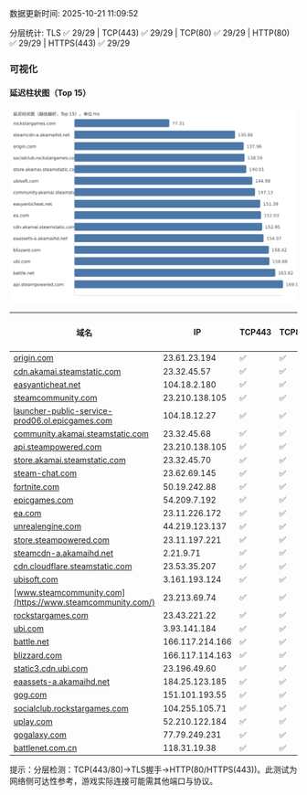 数据更新时间: 2025-10-21 11:09:52

分层统计: TLS ✅ 29/29 | TCP(443) ✅ 29/29 | TCP(80) ✅ 29/29 | HTTP(80) ✅ 29/29 | HTTPS(443) ✅ 29/29

### 可视化

#### 延迟柱状图（Top 15）

![Latency Chart](latency_chart.svg)

| 域名 | IP | TCP443 | TCP80 | TLS 握手 | HTTP(80) | 状态码 | HTTPS(443) | 状态码(HTTPS) | 延迟(ms) |
|---|---|---|---|---|---|---|---|---|---|
| [origin.com](https://origin.com/) | 23.61.23.194 | ✅ | ✅ | ✅ | ✅ | 301 | ✅ | 301 | 137.96 |
| [cdn.akamai.steamstatic.com](https://cdn.akamai.steamstatic.com/) | 23.32.45.57 | ✅ | ✅ | ✅ | ✅ | 200 | ✅ | 200 | 152.95 |
| [easyanticheat.net](https://easyanticheat.net/) | 104.18.2.180 | ✅ | ✅ | ✅ | ✅ | 301 | ✅ | 301 | 151.39 |
| [steamcommunity.com](https://steamcommunity.com/) | 23.210.138.105 | ✅ | ✅ | ✅ | ✅ | 302 | ✅ | 200 | 219.82 |
| [launcher-public-service-prod06.ol.epicgames.com](https://launcher-public-service-prod06.ol.epicgames.com/) | 104.18.12.27 | ✅ | ✅ | ✅ | ✅ | 404 | ✅ | 404 | 170.6 |
| [community.akamai.steamstatic.com](https://community.akamai.steamstatic.com/) | 23.32.45.68 | ✅ | ✅ | ✅ | ✅ | 403 | ✅ | 403 | 147.13 |
| [api.steampowered.com](https://api.steampowered.com/) | 23.210.138.105 | ✅ | ✅ | ✅ | ✅ | 404 | ✅ | 404 | 169.95 |
| [store.akamai.steamstatic.com](https://store.akamai.steamstatic.com/) | 23.32.45.70 | ✅ | ✅ | ✅ | ✅ | 403 | ✅ | 403 | 140.01 |
| [steam-chat.com](https://steam-chat.com/) | 23.62.69.145 | ✅ | ✅ | ✅ | ✅ | 302 | ✅ | 404 | 230.25 |
| [fortnite.com](https://fortnite.com/) | 50.19.242.88 | ✅ | ✅ | ✅ | ✅ | 301 | ✅ | 301 | 252.16 |
| [epicgames.com](https://epicgames.com/) | 54.209.7.192 | ✅ | ✅ | ✅ | ✅ | 301 | ✅ | 302 | 248.99 |
| [ea.com](https://ea.com/) | 23.11.226.172 | ✅ | ✅ | ✅ | ✅ | 301 | ✅ | 301 | 152.03 |
| [unrealengine.com](https://unrealengine.com/) | 44.219.123.137 | ✅ | ✅ | ✅ | ✅ | 301 | ✅ | 301 | 212.69 |
| [store.steampowered.com](https://store.steampowered.com/) | 23.11.197.221 | ✅ | ✅ | ✅ | ✅ | 302 | ✅ | 200 | 339.62 |
| [steamcdn-a.akamaihd.net](https://steamcdn-a.akamaihd.net/) | 2.21.9.71 | ✅ | ✅ | ✅ | ✅ | 200 | ✅ | 200 | 130.86 |
| [cdn.cloudflare.steamstatic.com](https://cdn.cloudflare.steamstatic.com/) | 23.53.35.207 | ✅ | ✅ | ✅ | ✅ | 200 | ✅ | 200 | 322.51 |
| [ubisoft.com](https://ubisoft.com/) | 3.161.193.124 | ✅ | ✅ | ✅ | ✅ | 301 | ✅ | 301 | 144.98 |
| [www.steamcommunity.com](https://www.steamcommunity.com/) | 23.213.69.74 | ✅ | ✅ | ✅ | ✅ | 302 | ✅ | 302 | 251.89 |
| [rockstargames.com](https://rockstargames.com/) | 23.43.221.22 | ✅ | ✅ | ✅ | ✅ | 301 | ✅ | 301 | 77.31 |
| [ubi.com](https://ubi.com/) | 3.93.141.184 | ✅ | ✅ | ✅ | ✅ | 301 | ✅ | 301 | 158.88 |
| [battle.net](https://battle.net/) | 166.117.214.166 | ✅ | ✅ | ✅ | ✅ | 301 | ✅ | 301 | 163.62 |
| [blizzard.com](https://blizzard.com/) | 166.117.114.163 | ✅ | ✅ | ✅ | ✅ | 302 | ✅ | 302 | 158.42 |
| [static3.cdn.ubi.com](https://static3.cdn.ubi.com/) | 23.196.49.60 | ✅ | ✅ | ✅ | ✅ | 401 | ✅ | 401 | 197.84 |
| [eaassets-a.akamaihd.net](https://eaassets-a.akamaihd.net/) | 184.25.123.185 | ✅ | ✅ | ✅ | ✅ | 404 | ✅ | 404 | 154.07 |
| [gog.com](https://gog.com/) | 151.101.193.55 | ✅ | ✅ | ✅ | ✅ | 301 | ✅ | 301 | 322.53 |
| [socialclub.rockstargames.com](https://socialclub.rockstargames.com/) | 104.255.105.71 | ✅ | ✅ | ✅ | ✅ | 301 | ✅ | 307 | 138.59 |
| [uplay.com](https://uplay.com/) | 52.210.122.184 | ✅ | ✅ | ✅ | ✅ | 301 | ✅ | 301 | 366.44 |
| [gogalaxy.com](https://gogalaxy.com/) | 77.79.249.231 | ✅ | ✅ | ✅ | ✅ | 301 | ✅ | 301 | 478.14 |
| [battlenet.com.cn](https://battlenet.com.cn/) | 118.31.19.38 | ✅ | ✅ | ✅ | ✅ | 308 | ✅ | 302 | 1020.26 |

提示：分层检测：TCP(443/80)→TLS握手→HTTP(80/HTTPS(443))。此测试为网络侧可达性参考，游戏实际连接可能需其他端口与协议。